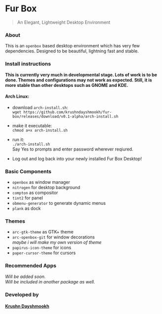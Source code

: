 # Fur Box
> An Elegant, Lightweight Desktop Environment

### About
This is an `openbox` based desktop environment which has very few dependencies. Designed to be beautiful, lightning fast and stable.

### Install instructions

**This is currently very much in developmental stage. Lots of work is to be done. Themes and configurations may not work as expected. Still, it is more stable than other desktops such as GNOME and KDE.**

#### Arch Linux:
* download `arch-install.sh`:  
`wget https://github.com/krushndayshmookh/fur-box/releases/download/v0.1-alpha/arch-install.sh`

* make it executable:  
`chmod a+x arch-install.sh`

* run it:  
`./arch-install.sh`  
Say Yes to prompts and enter password wherever reqiured.

* Log out and log back into your newly installed Fur Box Desktop!

### Basic Components
* `openbox` as window manager  
* `nitrogen` for desktop background  
* `compton` as compositor  
* `tint2` for panel  
* `obmenu-generator` to generate dynamic menus  
* `plank` as dock  

### Themes
* `arc-gtk-theme` as GTK+ theme  
* `arc-openbox-git` for window decorations  
 _maybe i will make my own version of theme_  
* `papirus-icon-theme` for icons  
* `paper-cursor-theme` for cursors  

### Recommended Apps
  _Will be added soon._  
  _Will be included in another package as well._
  

### Developed by
#### [Krushn Dayshmookh](http://krushndayshmookh.github.io)

